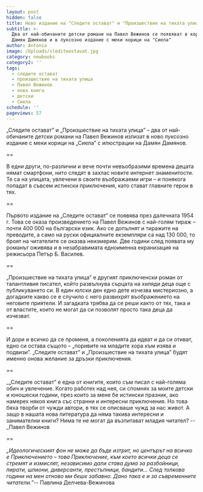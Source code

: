 ```yaml
---
layout: post
hidden: false
title: Ново издание на "Следите остават" и "Произшествие на тихата улица"
subtitle: >-
  Два от най-обичаните детски романи на Павел Вежинов се появяват в корица на
  Дамян Дамянов и в луксозно издание с меки корици на "Сиела"
author: Antonia
image: /Uploads/slediteostavat.jpg
category: newbooks
category2: ''
tags:
  - следите остават
  - произшествие на тихата улица
  - Павел Вежинов
  - нова книга
  - детски
  - Сиела
schedule: ''
pageviews: 57
---
```

„Следите остават” и „Произшествие на тихата улица” – два от най-обичаните детски романи на Павел Вежинов излизат в ново луксозно издание с меки корици на „Сиела” с илюстрации на Дамян Дамянов.

\==

В едни други, по-различни и вече почти невъобразими времена децата нямат смартфони, нито следят в захлас новите интернет знаменитости. Те са на улицата, увлечени в своите въображаеми игри – и понякога попадат в съвсем истински приключения, като стават главните герои в тях.

\==

Първото издание на „Следите остават“ се появява през далечната 1954 г. Това се оказа произведението на Павел Вежинов с най-голям тираж – почти 400 000 на български език. Ако се допълнят и тиражите на преводите, а само на руски официалните екземпляри са над 130 000, то броят на читателите се оказва неизмерим.  Две години след появата му романът оживява и в незабравимата едноименна екранизация на режисьора Петър Б. Василев.

\==

„Произшествие на тихата улица” е другият приключенски роман от талантливия  писател, който развълнува сърцата на хиляди деца още с публикуването си. В един юлски ден едно дете изчезва мистериозно, а догадките какво се е случило с него развихрят въображението на неговите приятели. И загадката трябва да се реши както от тях, така и от властите, които не могат да си позволят просто така деца да изчезват.

\==

И дори и всичко да се променя, а поколенията да идват и да си отиват, едно си остава същото – „поривите на младите хора към изява и подвизи”. „Следите остават” и „Произшествие на тихата улица”  будят именно онова желание за дръзки приключения. 

\==

_„Следите остават“ е една от книгите, които съм писал с най-голяма обич и увлечение. Когато работех над нея, си спомнях за моите детски и юношески години, през които за мене бе истински празник, ако намерех някоя книга със странни и интересни приключения. Но това бяха творби от чужди автори, в тях се описваше чужд за нас живот. А защо в нашата нова литература да няма такива интересни и занимателни книги? Нима те не могат да възпитават младия читател? -- _Павел Вежинов

\==

_„Идеологическият фон не може да бъде изтрит, но центърът на всичко е Приключението – това Приключение, към което всички деца се стремят и измислят, независимо дали става дума за разбойници, пирати, шпиони, диверсанти, престъпници, бандити… След толкова години на мен отново ми беше забавно. Дано така е и за съвременните читатели.”_-- Павлина Делчева-Вежинова
